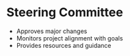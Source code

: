 # Steering Committee

- Approves major changes
- Monitors project alignment with goals
- Provides resources and guidance
